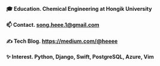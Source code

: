 #### 🎓 Education. Chemical Engineering at Hongik University
#### 📫 Contact. song.heee.1@gmail.com
#### ✍️ Tech Blog. https://medium.com/@heeee
#### ✨ Interest.  Python, Django, Swift, PostgreSQL, Azure, Vim
